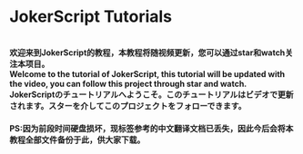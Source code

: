 # JokerScript Tutorials
<br><b>欢迎来到JokerScript的教程，本教程将随视频更新，您可以通过star和watch关注本项目。</b>
<br><b>Welcome to the tutorial of JokerScript, this tutorial will be updated with the video, you can follow this project through star and watch.</b>
<br><b>JokerScriptのチュートリアルへようこそ。このチュートリアルはビデオで更新されます。スターを介してこのプロジェクトをフォローできます。</b>

#### PS:因为前段时间硬盘损坏，现标签参考的中文翻译文档已丢失，因此今后会将本教程全部文件备份于此，供大家下载。

